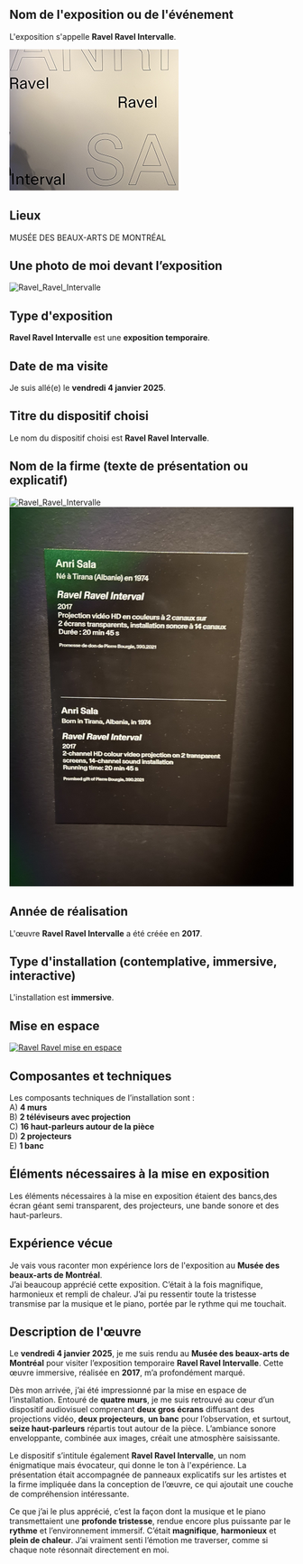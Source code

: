 ## Nom de l'exposition ou de l'événement
L'exposition s'appelle **Ravel Ravel Intervalle**.

![Ravel_Ravel_Intervalle](Media/Ravel_Ravel_Intervalle/Ravel_Ravel_Intervalle_fiche_nom_de_l'oeuvre.png)

## Lieux
MUSÉE DES BEAUX-ARTS DE MONTRÉAL

## Une photo de moi devant l’exposition  
![Ravel_Ravel_Intervalle](Media/Ravel_Ravel_Intervalle/Moi_devant_l'entrée.jpg)

## Type d'exposition  
**Ravel Ravel Intervalle** est une **exposition temporaire**.

## Date de ma visite  
Je suis allé(e) le **vendredi 4 janvier 2025**.

## Titre du dispositif choisi  
Le nom du dispositif choisi est **Ravel Ravel Intervalle**.

## Nom de la firme (texte de présentation ou explicatif)  
![Ravel_Ravel_Intervalle](Media/Ravel_Ravel_Intervalle/Ravel_Ravel_Intervalle_feuille_de_crédit.png)  
![Ravel_Ravel_Intervalle](Media/Ravel_Ravel_Intervalle/Ravel_Ravel_Intervalle_feuille_firme.jpg)

## Année de réalisation  
L'œuvre **Ravel Ravel Intervalle** a été créée en **2017**.

## Type d'installation (contemplative, immersive, interactive)  
L'installation est **immersive**.

## Mise en espace  
[![Ravel Ravel mise en espace](https://i9.ytimg.com/vi/_RUQk8doMbc/mq2.jpg)](https://youtube.com/shorts/_RUQk8doMbc?si=9pO_4kqyjMoeDQmx)

## Composantes et techniques  
Les composants techniques de l’installation sont :  
A) **4 murs**  
B) **2 téléviseurs avec projection**  
C) **16 haut-parleurs autour de la pièce**  
D) **2 projecteurs**  
E) **1 banc**  

## Éléments nécessaires à la mise en exposition  
Les éléments nécessaires à la mise en exposition étaient des bancs,des écran géant semi transparent, des projecteurs, une bande sonore et des haut-parleurs.

## Expérience vécue  
Je vais vous raconter mon expérience lors de l'exposition au **Musée des beaux-arts de Montréal**.  
J’ai beaucoup apprécié cette exposition. C’était à la fois magnifique, harmonieux et rempli de chaleur. J’ai pu ressentir toute la tristesse transmise par la musique et le piano, portée par le rythme qui me touchait.

## Description de l'œuvre

Le **vendredi 4 janvier 2025**, je me suis rendu au **Musée des beaux-arts de Montréal** pour visiter l’exposition temporaire **Ravel Ravel Intervalle**. Cette œuvre immersive, réalisée en **2017**, m’a profondément marqué.

Dès mon arrivée, j’ai été impressionné par la mise en espace de l’installation. Entouré de **quatre murs**, je me suis retrouvé au cœur d’un dispositif audiovisuel comprenant **deux gros écrans** diffusant des projections vidéo, **deux projecteurs**, **un banc** pour l’observation, et surtout, **seize haut-parleurs** répartis tout autour de la pièce. L’ambiance sonore enveloppante, combinée aux images, créait une atmosphère saisissante.

Le dispositif s’intitule également **Ravel Ravel Intervalle**, un nom énigmatique mais évocateur, qui donne le ton à l'expérience. La présentation était accompagnée de panneaux explicatifs sur les artistes et la firme impliquée dans la conception de l’œuvre, ce qui ajoutait une couche de compréhension intéressante.

Ce que j’ai le plus apprécié, c’est la façon dont la musique et le piano transmettaient une **profonde tristesse**, rendue encore plus puissante par le **rythme** et l’environnement immersif. C’était **magnifique**, **harmonieux** et **plein de chaleur**. J’ai vraiment senti l’émotion me traverser, comme si chaque note résonnait directement en moi.
